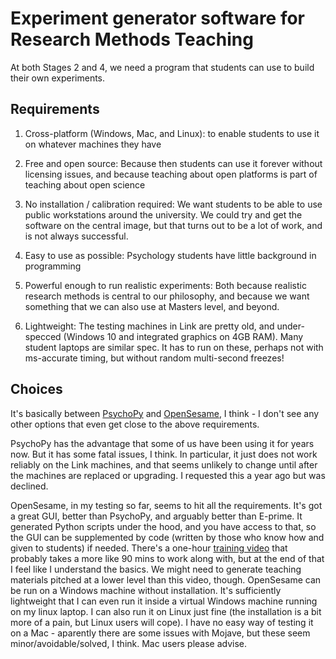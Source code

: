 # Experiment generator software for Research Methods Teaching

At both Stages 2 and 4, we need a program that students can use to build their own experiments. 

## Requirements

1. Cross-platform (Windows, Mac, and Linux): to enable students to use it on whatever machines they have

2. Free and open source: Because then students can use it forever without licensing issues, and because teaching about
open platforms is part of teaching about open science

3. No installation / calibration required: We want students to be able to use public workstations 
around the university. We could try and  get the software on the central image, but that turns out to be a lot of work, 
and is not always successful.

4. Easy to use as possible: Psychology students have little background in programming

5. Powerful enough to run realistic experiments: Both because realistic research methods is central to our philosophy, 
and because we want something that we can also use at Masters level, and beyond.

6. Lightweight: The testing machines in Link are pretty old, and under-specced (Windows 10 and integrated graphics on 4GB RAM).
Many student laptops are similar spec. It has to run on these, perhaps not with ms-accurate timing, but without random 
multi-second freezes!

## Choices

It's basically between [PsychoPy](http://www.psychopy.org/) and [OpenSesame](https://osdoc.cogsci.nl/), 
I think - I don't see any other options that even get close to the above
requirements. 

PsychoPy has the advantage that some of us have been using it for years now. But it has some fatal issues, 
I think. In particular, it just does not work reliably on the Link machines, and that seems 
unlikely to change until after the machines are replaced or upgrading. I requested this a year ago but was declined.

OpenSesame, in my testing so far, seems to hit all the requirements. It's got a great GUI, better than PsychoPy, 
and arguably better than E-prime. It generated Python scripts under the hood, and you have access to that, so the GUI
can be supplemented by code (written by those who know how and given to students) if needed. There's a one-hour [training 
video](https://youtu.be/FCXcnAv9aMA) that probably takes a more like 90 mins to work along with, but at the end of that I feel like I understand the basics.
We might need to generate teaching materials pitched at a lower level than this video, though. OpenSesame can be run on a 
Windows machine without installation. It's sufficiently lightweight that I can even run it inside a virtual Windows machine 
running on my linux laptop. I can also run it on Linux just fine (the installation is a bit more of a pain, but 
Linux users will cope). I have no easy way of testing it on a Mac - aparently there are some issues with Mojave, but these
seem minor/avoidable/solved, I think. Mac users please advise.



